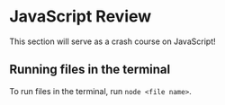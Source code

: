# JavaScript Review
This section will serve as a crash course on JavaScript!
## Running files in the terminal
To run files in the terminal, run `node <file name>`.
